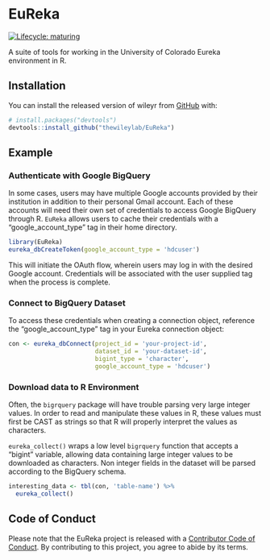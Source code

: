 
<!-- README.md is generated from README.Rmd. Please edit that file -->

# EuReka

<!-- badges: start -->

[![Lifecycle:
maturing](https://img.shields.io/badge/lifecycle-maturing-blue.svg)](https://www.tidyverse.org/lifecycle/#maturing)
<!-- badges: end -->

A suite of tools for working in the University of Colorado Eureka
environment in R.

## Installation

You can install the released version of wileyr from
[GitHub](https://github.com/EuReka/) with:

``` r
# install.packages("devtools")
devtools::install_github("thewileylab/EuReka")
```

## Example

### Authenticate with Google BigQuery

In some cases, users may have multiple Google accounts provided by their
institution in addition to their personal Gmail account. Each of these
accounts will need their own set of credentials to access Google
BigQuery through R. `EuReka` allows users to cache their credentials
with a “google\_account\_type” tag in their home directory.

``` r
library(EuReka)
eureka_dbCreateToken(google_account_type = 'hdcuser')
```

This will initiate the OAuth flow, wherein users may log in with the
desired Google account. Credentials will be associated with the user
supplied tag when the process is complete.

### Connect to BigQuery Dataset

To access these credentials when creating a connection object, reference
the “google\_account\_type” tag in your Eureka connection object:

``` r
con <- eureka_dbConnect(project_id = 'your-project-id',
                        dataset_id = 'your-dataset-id',
                        bigint_type = 'character',
                        google_account_type = 'hdcuser')
```

### Download data to R Environment

Often, the `bigrquery` package will have trouble parsing very large
integer values. In order to read and manipulate these values in R, these
values must first be CAST as strings so that R will properly interpret
the values as characters.

`eureka_collect()` wraps a low level `bigrquery` function that accepts a
“bigint” variable, allowing data containing large integer values to be
downloaded as characters. Non integer fields in the dataset will be
parsed according to the BigQuery schema.

``` r
interesting_data <- tbl(con, 'table-name') %>% 
  eureka_collect()
```

## Code of Conduct

Please note that the EuReka project is released with a [Contributor Code
of
Conduct](https://contributor-covenant.org/version/2/0/CODE_OF_CONDUCT.html).
By contributing to this project, you agree to abide by its terms.
